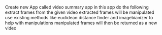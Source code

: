 Create new App called video summary app
    in this app do the following
        extract frames from the given video
        extracted frames will be manipulated 
            use existing methods like euclidean distance finder and imagebianizer to help with manipulations
        manipulated frames will then be returned as a new video